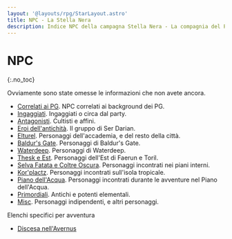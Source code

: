 ```yaml
---
layout: '@layouts/rpg/StarLayout.astro'
title: NPC - La Stella Nera
description: Indice NPC della campagna Stella Nera - La compagnia del Pomello
---
```


# NPC

{:.no_toc}

Ovviamente sono state omesse le informazioni che non avete ancora.

- [Correlati ai PG](/star/npc/pgrel). NPC correlati ai background dei PG.
- [Ingaggiati](/star/npc/hirelings). Ingaggiati o circa dal party.
- [Antagonisti](/star/npc/evil). Cultisti e affini.
- [Eroi dell'antichità](/star/npc/heroes). Il gruppo di Ser Darian.
- [Elturel](/star/npc/elturel). Personaggi dell'accademia, e del resto della città.
- [Baldur's Gate](/star/npc/baldursgate). Personaggi di Baldur's Gate.
- [Waterdeep](/star/npc/waterdeep). Personaggi di Waterdeep.
- [Thesk e Est](/star/npc/east). Personaggi dell'Est di Faerun e Toril.
- [Selva Fatata e Coltre Oscura](/star/npc/feyshadow). Personaggi incontrati nei piani interni.
- [Kor'plactz](/star/npc/korplactz). Personaggi incontrati sull'isola tropicale.
- [Piano dell'Acqua](/star/npc/waterplane). Personaggi incontrati durante le avventure nel Piano dell'Acqua.
- [Primordiali](/star/npc/primordial). Antichi e potenti elementali.
- [Misc](/star/npc/misc). Personaggi indipendenti, e altri personaggi.

Elenchi specifici per avventura
- [Discesa nell'Avernus](/star/npc/bgavernus)

